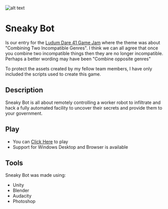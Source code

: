 ![alt text][gameplay]

# Sneaky Bot
Is our entry for the [Ludum Dare 41 Game Jam](https://ldjam.com/events/ludum-dare/41/sneaky-bot-1) where the theme was about "Combining Two Incompatible Genres". I think we can all agree that once you combine two incompatible things then they are no longer incompatible. Perhaps a better wording may have been "Combine opposite genres"

To protect the assets created by my fellow team members, I have only included the scripts used to create this game.

## Description
Sneaky Bot is all about remotely controlling a worker robot to infiltrate and hack a fully automated facility to uncover their secrets and provide them to your government.

## Play
- You can [Click Here](https://prodigalson.itch.io/sneaky-bot) to play 
- Support for Windows Desktop and Browser is available

## Tools
Sneaky Bot was made using:
- Unity
- Blender
- Audacity
- Photoshop

[gameplay]: https://img.itch.zone/aW1nLzEyMzg5NDcucG5n/original/2vyO7A.png "Sneaky Bot Gameplay"
